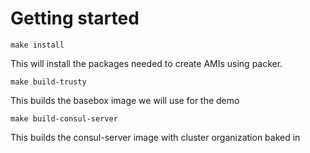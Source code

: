 # Getting started #

```
make install
```

This will install the packages needed to create AMIs using packer. 

```
make build-trusty
```

This builds the basebox image we will use for the demo

```
make build-consul-server
```

This builds the consul-server image with cluster organization baked in
